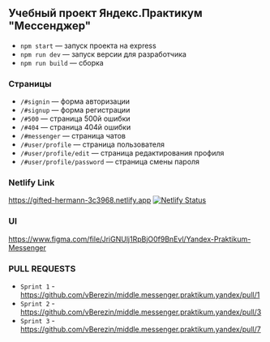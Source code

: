 ## Учебный проект Яндекс.Практикум "Мессенджер"

- `npm start` — запуск проекта на express
- `npm run dev` — запуск версии для разработчика
- `npm run build` — сборка

### Страницы
- `/#signin` — форма авторизации
- `/#signup` — форма регистрации
- `/#500` — страница 500й ошибки
- `/#404` — страница 404й ошибки
- `/#messenger` — страница чатов
- `/#user/profile` — страница пользователя
- `/#user/profile/edit` — страница редактирования профиля
- `/#user/profile/password` — страница смены пароля

### Netlify Link
https://gifted-hermann-3c3968.netlify.app
[![Netlify Status](https://api.netlify.com/api/v1/badges/71563e62-97ea-465f-81cc-4bed3c54b4af/deploy-status)](https://app.netlify.com/sites/gifted-hermann-3c3968/deploys)

### UI
https://www.figma.com/file/JriGNUlj1RpBjO0f9BnEvl/Yandex-Praktikum-Messenger

### PULL REQUESTS
- `Sprint 1` - https://github.com/vBerezin/middle.messenger.praktikum.yandex/pull/1
- `Sprint 2` - https://github.com/vBerezin/middle.messenger.praktikum.yandex/pull/3
- `Sprint 3` - https://github.com/vBerezin/middle.messenger.praktikum.yandex/pull/7
